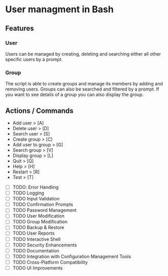 # User managment in Bash

## Features

### User

Users can be managed by creating, deleting and searching either all other specific users by a prompt.
### Group

The script is able to create groups and manage its members by adding and removing users. Groups can also be searched and filtered by a prompt. If you want to see details of a group you can also display the group.

## Actions / Commands

- Add user          >  [A]
- Delete user       >  [D]
- Search user       >  [S]
- Create group      >  [C]
- Add user to group >  [G]
- Search group      >  [V]
- Display group     >  [L]
- Quit              >  [Q]
- Help              >  [H]
- Restart           >  [R]
- Test              >  [T]

- [ ] TODO: Error Handling 
- [ ] TODO Logging 
- [ ] TODO Input Validation 
- [ ] TODO Confirmation Prompts 
- [ ] TODO Password Management 
- [ ] TODO User Modification 
- [ ] TODO Group Modification 
- [ ] TODO Backup & Restore 
- [ ] TODO User Reports 
- [ ] TODO Interactive Shell 
- [ ] TODO Security Enhancements 
- [ ] TODO Documentation 
- [ ] TODO Integration with Configuration Management Tools 
- [ ] TODO Cross-Platform Compatibility 
- [ ] TODO UI Improvements
